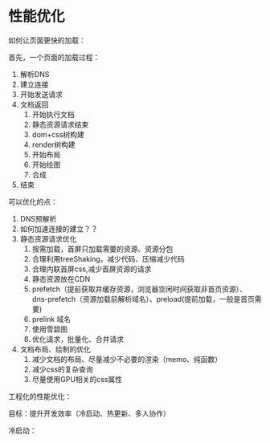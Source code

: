 # 性能优化

如何让页面更快的加载：

首先，一个页面的加载过程：

1. 解析DNS
2. 建立连接
3. 开始发送请求
4. 文档返回
   1. 开始执行文档
   2. 静态资源请求结束
   3. dom+css树构建
   4. render树构建
   5. 开始布局
   6. 开始绘图
   7. 合成
5. 结束

可以优化的点：

1. DNS预解析
2. 如何加速连接的建立？？
3. 静态资源请求优化
   1. 按需加载，首屏只加载需要的资源、资源分包
   2. 合理利用treeShaking，减少代码、压缩减少代码
   3. 合理内联首屏css,减少首屏资源的请求
   4. 静态资源放在CDN
   5. prefetch（提前获取并缓存资源，浏览器空闲时间获取非首页资源）、dns-prefetch（资源加载前解析域名）、preload(提前加载，一般是首页需要)
   6. prelink 域名
   7. 使用雪碧图
   8. 优化请求，批量化、合并请求
4. 文档布局、绘制的优化
   1. 减少文档的布局、尽量减少不必要的渲染（memo、纯函数）
   2. 减少css的复杂查询
   3. 尽量使用GPU相关的css属性

工程化的性能优化：

目标：提升开发效率（冷启动、热更新、多人协作）

冷启动：

